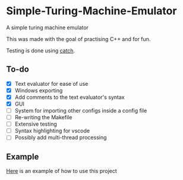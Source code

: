 # Simple-Turing-Machine-Emulator

A simple turing machine emulator

This was made with the goal of practising C++ and for fun.

Testing is done using [catch](https://github.com/catchorg/Catch2).

## To-do 
- [x] Text evaluator for ease of use
- [x] Windows exporting
- [x] Add comments to the text evaluator's syntax
- [x] GUI
- [ ] System for importing other configs inside a config file
- [ ] Re-writing the Makefile
- [ ] Extensive testing
- [ ] Syntax highlighting for vscode
- [ ] Possibly add multi-thread processing

## Example
[Here](Example.md) is an example of how to use this project
